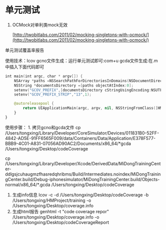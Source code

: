 # 单元测试

1. OCMock对单利类mock无效

   [http://twobitlabs.com/2011/02/mocking-singletons-with-ocmock/](http://twobitlabs.com/2011/02/mocking-singletons-with-ocmock/)

单元测试覆盖率报告

使用技术：lcov gcno文件生成：运行单元测试即可:com+u gcda文件生成:在.m中插入下面代码即可

```swift
int main(int argc, char * argv[]) {
    NSArray *paths =NSSearchPathForDirectoriesInDomains(NSDocumentDirectory,NSUserDomainMask, YES);
    NSString *documentsDirectory =[paths objectAtIndex:0];
    setenv("GCOV_PREFIX",[documentsDirectory cStringUsingEncoding:NSUTF8StringEncoding],1);
    setenv("GCOV_PREFIX_STRIP","13",1);

    @autoreleasepool {
        return UIApplicationMain(argc, argv, nil, NSStringFromClass([HMAppDelegate class]));
    }
}
```

使用步骤： 1. 拷贝gcno和gcda文件 cp /Users/tongxing/Library/Developer/CoreSimulator/Devices/011831B0-52FF-4842-AD5E-91FF6565F009/data/Containers/Data/Application/E378F577-BBB9-4C01-A831-07056AD90AC2/Documents/x86\_64/\*gcda /Users/tongxing/Desktop/codeCoverage

cp /Users/tongxing/Library/Developer/Xcode/DerivedData/MiDongTrainingCenter-ddlgsjcuhaugmzfhasredqhribms/Build/Intermediates.noindex/MiDongTrainingCenter.build/Debug-iphonesimulator/MiDongTrainingCenter.build/Objects-normal/x86\_64/\*.gcda /Users/tongxing/Desktop/codeCoverage

1. 生成info信息 lcov -c -d /Users/tongxing/Desktop/codeCoverage -b /Users/tongxing/HMProject/training -o /Users/tongxing/Desktop/coverage.info
2. 生成html报告 genhtml -t "code coverage repor" /Users/tongxing/Desktop/coverage.info -o /Users/tongxing/Desktop/codeCoverageReport

